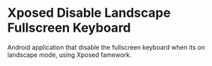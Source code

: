 # Xposed Disable Landscape Fullscreen Keyboard
Android application that disable the fullscreen keyboard when its on landscape mode, using Xposed famework.
